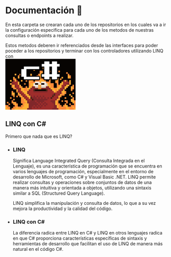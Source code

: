 # Documentación 📄
En esta carpeta se crearan cada uno de los repositorios en los cuales va a ir la configuración especifica para cada uno de los metodos de nuestras consultas o endpoints a realizar.

Estos metodos deberen ir referenciados desde las interfaces para poder poceder a los repositorios y terminar con los controladores utilizando LINQ con  
![C#](./Img/image.png)

## LINQ con C#

Primero que nada que es LINQ?  
 - ### LINQ   
    Significa Language Integrated Query (Consulta Integrada en el Lenguaje), es una característica de programación que se encuentra en varios lenguajes de programación, especialmente en el entorno de desarrollo de Microsoft, como C# y Visual Basic .NET. LINQ permite realizar consultas y operaciones sobre conjuntos de datos de una manera más intuitiva y orientada a objetos, utilizando una sintaxis similar a SQL (Structured Query Language).   
   
    LINQ simplifica la manipulación y consulta de datos, lo que a su vez mejora la productividad y la calidad del código.

 - ### LINQ con C#   
    La diferencia radica entre LINQ en C# y LINQ en otros lenguajes radica en que C# proporciona características específicas de sintaxis y herramientas de desarrollo que facilitan el uso de LINQ de manera más natural en el código C#.  
